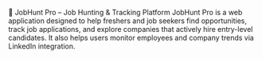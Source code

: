 
🧭 JobHunt Pro – Job Hunting & Tracking Platform
JobHunt Pro is a web application designed to help freshers and job seekers find opportunities, track job applications, and explore companies that actively hire entry-level candidates. It also helps users monitor employees and company trends via LinkedIn integration.